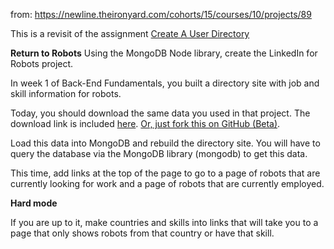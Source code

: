 from: https://newline.theironyard.com/cohorts/15/courses/10/projects/89

This is a revisit of the assignment [Create A User Directory](https://github.com/JamieBort/CreateAUserdirectory)



**Return to Robots**
Using the MongoDB Node library, create the LinkedIn for Robots project.

In week 1 of Back-End Fundamentals, you built a directory site with job and skill information for robots.

Today, you should download the same data you used in that project. The download link is included [here](https://tiy-learn-content.s3.amazonaws.com/36d3402e-data.js).
[Or, just fork this on GitHub (Beta)](https://github.com/tiy-raleigh-java/Daily-Project-Return-to-Robots).

Load this data into MongoDB and rebuild the directory site. You will have to query the database via the MongoDB library (mongodb) to get this data.

This time, add links at the top of the page to go to a page of robots that are currently looking for work and a page of robots that are currently employed.

**Hard mode**

If you are up to it, make countries and skills into links that will take you to a page that only shows robots from that country or have that skill.
